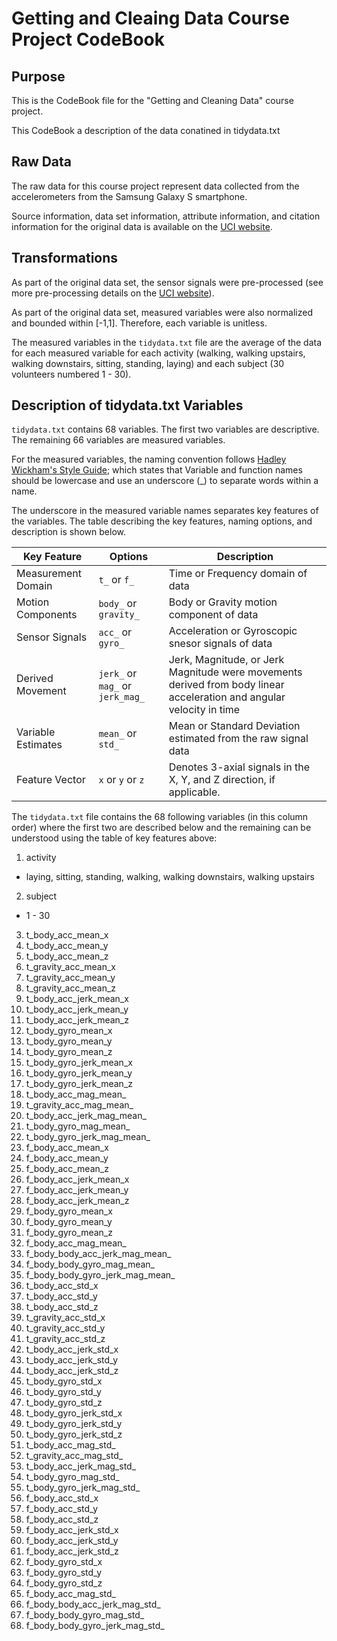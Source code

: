 Getting and Cleaing Data Course Project CodeBook
========================



Purpose
-------

This is the CodeBook file for the "Getting and Cleaning Data" course project.

This CodeBook a description of the data conatined in tidydata.txt


Raw Data
---------

The raw data for this course project represent data collected from the accelerometers from the Samsung Galaxy S smartphone. 

Source information, data set information, attribute information, and citation information for the original data is available on the [UCI website](http://archive.ics.uci.edu/ml/datasets/Human+Activity+Recognition+Using+Smartphones).
 

Transformations
---------------

As part of the original data set, the sensor signals were pre-processed (see more pre-processing details on the [UCI website](http://archive.ics.uci.edu/ml/datasets/Human+Activity+Recognition+Using+Smartphones)).  

As part of the original data set, measured variables were also normalized and bounded within [-1,1].  Therefore, each variable is unitless.

The measured variables in the `tidydata.txt` file are the average of the data for each measured variable for each activity (walking, walking upstairs, walking downstairs, sitting, standing, laying) and each subject (30 volunteers numbered 1 - 30).


Description of tidydata.txt Variables
---------

`tidydata.txt` contains 68 variables.  The first two variables are descriptive.  The remaining 66 variables are measured variables.

For the measured variables, the naming convention follows [Hadley Wickham's Style Guide](http://adv-r.had.co.nz/Style.html); which states that Variable and function names should be lowercase and use an underscore (_) to separate words within a name.

The underscore in the measured variable names separates key features of the variables.  The table describing the key features, naming options, and description is shown below.

Key Feature | Options | Description
---|---|---
Measurement Domain | `t_` or `f_` | Time or Frequency domain of data
Motion Components | `body_` or `gravity_`| Body or Gravity motion component of data
Sensor Signals | `acc_` or `gyro_` | Acceleration or Gyroscopic snesor signals of data
Derived Movement | `jerk_` or `mag_` or `jerk_mag_` | Jerk, Magnitude, or Jerk Magnitude were movements derived from body linear acceleration and angular velocity in time 
Variable Estimates | `mean_` or `std_` | Mean or Standard Deviation estimated from the raw signal data
Feature Vector | `x` or `y` or `z` | Denotes 3-axial signals in the X, Y, and Z direction, if applicable.



The `tidydata.txt` file contains the 68 following variables (in this column order) where the first two are described below and the remaining can be understood using the table of key features above:

1. activity
  * laying, sitting, standing, walking,  walking downstairs, walking upstairs
2. subject
  * 1 - 30
3. t_body_acc_mean_x
4. t_body_acc_mean_y
5. t_body_acc_mean_z
6. t_gravity_acc_mean_x
7. t_gravity_acc_mean_y
8. t_gravity_acc_mean_z
9. t_body_acc_jerk_mean_x
10. t_body_acc_jerk_mean_y
11. t_body_acc_jerk_mean_z
12. t_body_gyro_mean_x
13. t_body_gyro_mean_y
14. t_body_gyro_mean_z
15. t_body_gyro_jerk_mean_x
16. t_body_gyro_jerk_mean_y
17. t_body_gyro_jerk_mean_z
18. t_body_acc_mag_mean_
19. t_gravity_acc_mag_mean_
20. t_body_acc_jerk_mag_mean_
21. t_body_gyro_mag_mean_
22. t_body_gyro_jerk_mag_mean_
23. f_body_acc_mean_x
24. f_body_acc_mean_y
25. f_body_acc_mean_z
26. f_body_acc_jerk_mean_x
27. f_body_acc_jerk_mean_y
28. f_body_acc_jerk_mean_z
29. f_body_gyro_mean_x
30. f_body_gyro_mean_y
31. f_body_gyro_mean_z
32. f_body_acc_mag_mean_
33. f_body_body_acc_jerk_mag_mean_
34. f_body_body_gyro_mag_mean_
35. f_body_body_gyro_jerk_mag_mean_
36. t_body_acc_std_x
37. t_body_acc_std_y
38. t_body_acc_std_z
39. t_gravity_acc_std_x
40. t_gravity_acc_std_y
41. t_gravity_acc_std_z
42. t_body_acc_jerk_std_x          
43. t_body_acc_jerk_std_y
44. t_body_acc_jerk_std_z
45. t_body_gyro_std_x
46. t_body_gyro_std_y
47. t_body_gyro_std_z
48. t_body_gyro_jerk_std_x         
49. t_body_gyro_jerk_std_y
50. t_body_gyro_jerk_std_z
51. t_body_acc_mag_std_
52. t_gravity_acc_mag_std_
53. t_body_acc_jerk_mag_std_
54. t_body_gyro_mag_std_
55. t_body_gyro_jerk_mag_std_
56. f_body_acc_std_x
57. f_body_acc_std_y
58. f_body_acc_std_z
59. f_body_acc_jerk_std_x
60. f_body_acc_jerk_std_y
61. f_body_acc_jerk_std_z
62. f_body_gyro_std_x
63. f_body_gyro_std_y
64. f_body_gyro_std_z              
65. f_body_acc_mag_std_
66. f_body_body_acc_jerk_mag_std_
67. f_body_body_gyro_mag_std_
68. f_body_body_gyro_jerk_mag_std_ 





